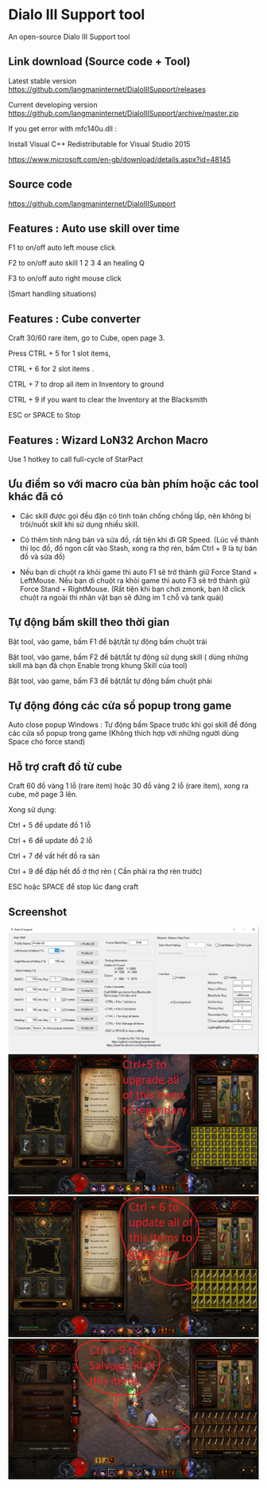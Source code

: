 # Dialo III Support tool
An open-source Dialo III Support tool

Link download (Source code + Tool)
------------
Latest stable version
https://github.com/langmaninternet/DialoIIISupport/releases

Current developing version
https://github.com/langmaninternet/DialoIIISupport/archive/master.zip


If you get error with mfc140u.dll : 

Install Visual C++ Redistributable for Visual Studio 2015

https://www.microsoft.com/en-gb/download/details.aspx?id=48145

Source code
------------
https://github.com/langmaninternet/DialoIIISupport




Features : Auto use skill over time
------------

F1 to on/off auto left mouse click

F2 to on/off auto skill 1 2 3 4 an healing Q

F3 to on/off auto right mouse click

(Smart handling situations)


Features : Cube converter
------------

Craft 30/60 rare item, go to Cube, open page 3. 

Press CTRL + 5 for 1 slot items,  

CTRL + 6 for 2 slot items .

CTRL + 7 to drop all item in Inventory to ground

CTRL + 9 if you want to clear the Inventory at the Blacksmith

ESC or SPACE to Stop 


Features : Wizard LoN32 Archon Macro
------------
Use 1 hotkey to call full-cycle of StarPact







Ưu điểm so với macro của bàn phím hoặc các tool khác đã có
------------

+ Các skill được gọi đều đặn có tính toán chống chồng lấp, nên không bị trôi/nuốt skill khi sử dụng nhiều skill.

+ Có thêm tính năng bán và sửa đồ, rất tiện khi đi GR Speed. (Lúc về thành thì lọc đồ, đồ ngon cất vào Stash, xong ra thợ rèn, bấm Ctrl + 9 là tự bán đồ và sửa đồ)

+ Nếu bạn di chuột ra khỏi game thì auto F1 sẽ trở thành giữ Force Stand + LeftMouse. Nếu bạn di chuột ra khỏi game thì auto F3 sẽ trở thành giữ Force Stand + RightMouse. (Rất tiện khi bạn chơi zmonk, bạn lỡ click chuột ra ngoài thì nhân vật bạn sẽ đứng im 1 chỗ và tank quái)



Tự động bấm skill theo thời gian
------------

Bật tool, vào game, bấm F1 để bật/tắt tự động bấm chuột trái

Bật tool, vào game, bấm F2 để bật/tắt tự động sử dụng skill ( dùng những skill mà bạn đã chọn Enable trong khung Skill của tool) 

Bật tool, vào game, bấm F3 để bật/tắt tự động bấm chuột phải



Tự động đóng các cửa sổ popup trong game
------------
Auto close popup Windows : Tự động bấm Space trước khi gọi skill để đóng các cửa sổ popup trong game (Không thích hợp với những người dùng Space cho force stand)


Hỗ trợ craft đồ từ cube
------------
Craft 60 đồ vàng 1 lỗ (rare item) hoặc 30 đồ vàng 2 lỗ (rare item), xong ra cube, mở page 3 lên. 

Xong sử dụng:

 Ctrl + 5 để update đồ 1 lỗ
 
 Ctrl + 6 để update đồ 2 lỗ
 
 Ctrl + 7 để vất hết đồ ra sàn
 
 Ctrl + 9 để đập hết đồ ở thợ rèn ( Cần phải ra thợ rèn trước)
 
 ESC hoặc SPACE để stop lúc đang craft





Screenshot
------------
![](FinalRelease/Screen03.png)
![](FinalRelease/Cube02.png)
![](FinalRelease/Cube03.png)
![](FinalRelease/Cube04.png)


